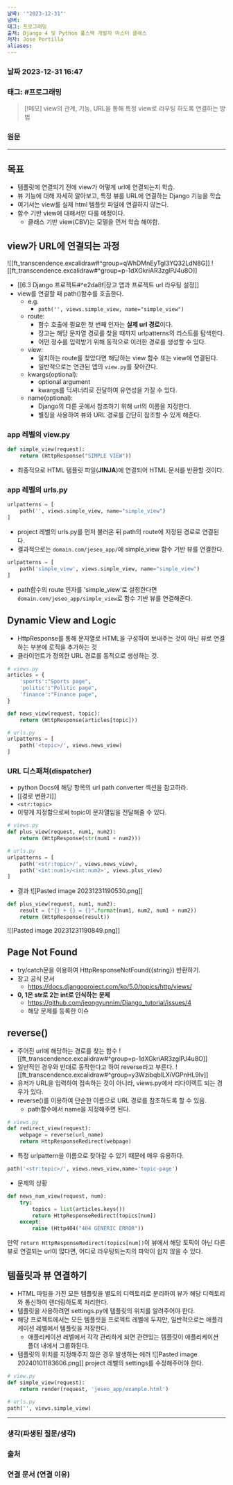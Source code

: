 ```yaml
---
날짜: '"2023-12-31"'
넘버: 
태그: 프로그래밍
출처: Django 4 및 Python 풀스택 개발자 마스터 클래스
저자: Jose Portilla
aliases:
---
```


### 날짜  2023-12-31 16:47

### 태그: #프로그래밍 

>[!메모]
> view의 관계, 기능, URL을 통해 특정 view로 라우팅 하도록 연결하는 방법 

### 원문
---
## 목표
- 템플릿에 연결되기 전에 view가 어떻게 url에 연결되는지 학습.
- 뷰 기능에 대해 자세히 알아보고, 특정 뷰를 URL에 연결하는 Django 기능을 학습
- 여기서는 view를 실제 html 템플릿 파일에 연결하지 않는다.
- 함수 기반 view에 대해서만 다룰 예정이다.
	- 클래스 기반 view(CBV)는 모델을 먼저 학습 해야함.
## view가 URL에 연결되는 과정
![[ft_transcendence.excalidraw#^group=qWhDMnEyTgI3YQ32LdN8G]]
![[ft_transcendence.excalidraw#^group=p-1dXGkriAR3zglPJ4u8O]]

- [[6.3 Django 프로젝트#^e2da8f|장고 앱과 프로젝트 url 라우팅 설정]]
- view를 연결할 때 path()함수를 호출한다.
	- e.g.
		- `path('', views.simple_view, name="simple_view")`
	- route:
		- 함수 호출에 필요한 첫 번째 인자는 **실제 url 경로**이다.
		- 장고는 해당 문자열 경로를 찾을 때까지 urlpatterns의 리스트를 탐색한다.
		- 어떤 정수를 입력받기 위해 동적으로 이러한 경로를 생성할 수 있다.
	- view:
		-  일치하는 route를 찾았다면 해당하는 view 함수 또는 view에 연결된다.
		-  일반적으로는 연관된 앱의 `view.py`를 찾아간다. 
	- kwargs(optional):
		- optional argument
		- kwargs를 딕셔너리로 전달하여 유연성을 가질 수 있다.
	- name(optional):
		-  Django의 다른 곳에서 참조하기 위해 url의 이름을 지정한다.
		-  별칭을 사용하여 뷰와 URL 경로를 간단히 참조할 수 있게 해준다.
### app 레벨의 view.py
```python
def simple_view(request):
	return (HttpResponse("SIMPLE VIEW"))
```
- 최종적으로 HTML 템플릿 파일(**JINJA**)에 연결되어 HTML 문서를 반환할 것이다.
### app 레벨의 urls.py
```python
urlpatterns = [
	path('', views.simple_view, name="simple_view")
]
```
- project 레벨의 urls.py를 먼저 불러온 뒤 path의 route에 지정된 경로로 연결된다.
- 결과적으로는 `domain.com/jeseo_app/`에 simple_view 함수 기반 뷰를 연결한다.
```python
urlpatterns = [
	path('simple_view', views.simple_view, name="simple_view")
]
```
- path함수의 route 인자를 'simple_view'로 설정한다면 `domain.com/jeseo_app/simple_view`로 함수 기반 뷰를 연결해준다.
## Dynamic View and Logic
- HttpResponse를 통해 문자열로 HTML을 구성하여 보내주는 것이 아닌 뷰로 연결하는 부분에 로직을 추가하는 것
- 클라이언트가 정의한 URL 경로를 동적으로 생성하는 것.

```python
# views.py
articles = {
	'sports':"Sports page",
	'politic':"Politic page",
	'finance':"Finance page",
}

def news_view(request, topic):
	return (HttpResponse(articles[topic]))

# urls.py
urlpatterns = [
	path('<topic>/', views.news_view)
]
```
### URL 디스패쳐(dispatcher)
- python Docs에 해당 항목의 url path converter 섹션을 참고하라.
 - [[경로 변환기]]
 - `<str:topic>`
 - 이렇게 지정함으로써 topic이 문자열임을 전달해줄 수 있다.
```python
# views.py
def plus_view(request, num1, num2):
	return (HttpResponse(str(num1 + num2)))

# urls.py
urlpatterns = [
	path('<str:topic>/', views.news_view),
	path('<int:num1>/<int:num2>', views.plus_view)
]
``` 
- 결과
![[Pasted image 20231231190530.png]]
```python
def plus_view(request, num1, num2):
	result = ("{} + {} = {}".format(num1, num2, num1 + num2))
	return (HttpResponse(result))
```
![[Pasted image 20231231190849.png]]
## Page Not Found
- try/catch문을 이용하여 HttpResponseNotFound({string}) 반환하기.
- 장고 공식 문서
	- https://docs.djangoproject.com/ko/5.0/topics/http/views/
- **0, 1은 str로 2는 int로 인식하는 문제** 
	- https://github.com/jeongyunnim/Django_tutorial/issues/4
	- 해당 문제를 등록한 이슈
## reverse()
- 주어진 url에 해당하는 경로를 찾는 함수
![[ft_transcendence.excalidraw#^group=p-1dXGkriAR3zglPJ4u8O]]
- 일반적인 경우와 반대로 동작한다고 하여 reverse라고 부른다.
![[ft_transcendence.excalidraw#^group=y3WzibqblLXiVGPnHL9lv]]
- 유저가 URL을 입력하여 접속하는 것이 아니라, views.py에서 리다이렉트 되는 경우가 있다.
- reverse()를 이용하여 단순한 이름으로 URL 경로를 참조하도록 할 수 있음.
	- path함수에서 name을 지정해주면 된다.
```python
# views.py
def redirect_view(request):
	webpage = reverse(url_name)
	return HttpResponseRedirect(webpage)
```
- 특정 urlpattern을 이름으로 찾아갈 수 있기 때문에 매우 유용하다.
```python
path('<str:topic>/', views.news_view,name='topic-page')
```
- 문제의 상황
```python
def news_num_view(request, num):
	try:
		topics = list(articles.keys())
		return HttpResponseRedirect(topics[num])
	except:
		raise (Http404("404 GENERIC ERROR"))
```
만약 `return HttpResponseRedirect(topics[num])`이 뷰에서 해당 토픽이 아닌 다른 뷰로 연결되는 url이 많다면, 어디로 라우팅되는지의 파악이 쉽지 않을 수 있다.
## 템플릿과 뷰 연결하기
- HTML 파일을 가진 모든 템플릿을 별도의 디렉토리로 분리하여 뷰가 해당 디렉토리와 통신하여 렌더링하도록 처리한다.
- 템플릿을 사용하려면 settings.py에 템플릿의 위치를 알려주어야 한다.
- 해당 프로젝트에서는 모든 템플릿을 프로젝트 레벨에 두지만, 일반적으로는 애플리케이션 레벨에서 템플릿을 저장한다.
	- 애플리케이션 레벨에서 각각 관리하게 되면 관련있는 템플릿이 애플리케이션 폴더 내에서 그룹화된다.
- 템플릿의 위치를 지정해주지 않은 경우 발생하는 에러
![[Pasted image 20240101183606.png]]
project 레벨의 settings를 수정해주어야 한다.
```python
# view.py
def simple_view(request):
	return render(request, 'jeseo_app/example.html')

# urls.py
path('', views.simple_view)
```

---
### 생각(파생된 질문/생각)

### 출처

### 연결 문서 (연결 이유)
